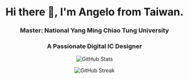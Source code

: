 
<h1 align="center"> Hi there 👋, I'm Angelo from Taiwan. </h1>
<h3 align="center"> Master: National Yang Ming Chiao Tung University </h3>
<h3 align="center"> A Passionate Digital IC Designer </h3>

<div align="center">

![GitHub Stats](https://github-readme-stats-git-masterrstaa-rickstaa.vercel.app/api?username=angelo93109&show_icons=true&locale=en&rank_icon=github)

![GitHub Streak](https://github-readme-streak-stats.herokuapp.com/?user=angelo93109)

</div>

